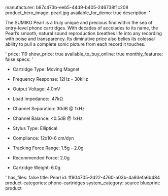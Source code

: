 manufacturer: b87c473b-eeb5-44d9-b405-246738f1c208
product_hero_image: pearl.jpg
available_for_demo: true
description: '<p>The SUMIKO Pearl is a truly unique and precious find within the sea of entry-level phono cartridges. With decades of accolades to its name, the Pearl’s smooth, natural sound reproduction breathes life into any recording with poise and transparency. Its diminutive price also belies its colossal ability to pull a complete sonic picture from each record it touches.</p>'
price: 119
show_price: true
available_to_buy_online: true
monthly_featuree: false
specs: '<ul><li>Cartridge Type:&nbsp;Moving Magnet</li></ul><ul><li>Frequency Response:&nbsp;12Hz - 30kHz</li></ul><ul><li>Output Voltage:&nbsp;4.0mV</li></ul><ul><li>Load Impedance: &nbsp;47kΩ</li></ul><ul><li>Channel Separation:&nbsp;30dB @ 1kHz</li></ul><ul><li>Channel Balance:&nbsp;&lt;0.5dB @ 1kHz</li></ul><ul><li>Stylus Type:&nbsp;Elliptical &nbsp; &nbsp;</li></ul><ul><li>Compliance:&nbsp;12x10-6 cm/dyn</li></ul><ul><li>Tracking Force Range:&nbsp;1.5g - 2.0g</li></ul><ul><li>Recommended Force:&nbsp;2.0g</li></ul><ul><li>Cartridge Weight:&nbsp;6.0g<br></li></ul>'
has_files: false
title: Pearl
id: ff904705-2d22-4760-a03b-4a93efa6b484
product-categories: phono-cartridges
system_category: source
blueprint: product
